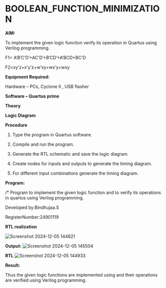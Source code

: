 # BOOLEAN_FUNCTION_MINIMIZATION

**AIM:**

To implement the given logic function verify its operation in Quartus using Verilog programming.

F1= A’B’C’D’+AC’D’+B’CD’+A’BCD+BC’D 

F2=xy’z+x’y’z+w’xy+wx’y+wxy

**Equipment Required:**

Hardware – PCs, Cyclone II , USB flasher

**Software – Quartus prime**

**Theory**

**Logic Diagram**

**Procedure**

1.	Type the program in Quartus software.

2.	Compile and run the program.

3.	Generate the RTL schematic and save the logic diagram.

4.	Create nodes for inputs and outputs to generate the timing diagram.

5.	For different input combinations generate the timing diagram.


**Program:**

/* Program to implement the given logic function and to verify its operations in quartus using Verilog programming. 

Developed by:Bindhujaa.S

RegisterNumber:24901119


**RTL realization**

![Screenshot 2024-12-05 144621](https://github.com/user-attachments/assets/773cbe92-1ed5-4c87-a82f-ef34eca6bb04)


**Output:**
![Screenshot 2024-12-05 145504](https://github.com/user-attachments/assets/368ab2fd-ddb9-438d-ba62-abd59d964cdc)

**RTL**
![Screenshot 2024-12-05 144933](https://github.com/user-attachments/assets/218e9a5d-58bb-420a-aa11-d30313007af0)

**Result:**

Thus the given logic functions are implemented using and their operations are verified using Verilog programming.

